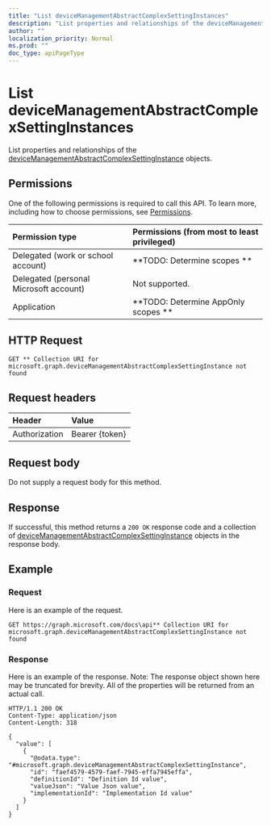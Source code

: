 ```yaml
---
title: "List deviceManagementAbstractComplexSettingInstances"
description: "List properties and relationships of the deviceManagementAbstractComplexSettingInstance objects."
author: ""
localization_priority: Normal
ms.prod: ""
doc_type: apiPageType
---
```


# List deviceManagementAbstractComplexSettingInstances

List properties and relationships of the [deviceManagementAbstractComplexSettingInstance](../resources/devicemanagementabstractcomplexsettinginstance.md) objects.

## Permissions
One of the following permissions is required to call this API. To learn more, including how to choose permissions, see [Permissions](/concepts/permissions-reference.md).

|Permission type|Permissions (from most to least privileged)|
|:---|:---|
|Delegated (work or school account)|**TODO: Determine scopes **|
|Delegated (personal Microsoft account)|Not supported.|
|Application|**TODO: Determine AppOnly scopes **|

## HTTP Request
<!-- {
  "blockType": "ignored"
}
-->
``` http
GET ** Collection URI for microsoft.graph.deviceManagementAbstractComplexSettingInstance not found
```

## Request headers
|Header|Value|
|:---|:---|
|Authorization|Bearer {token}|

## Request body
Do not supply a request body for this method.

## Response
If successful, this method returns a `200 OK` response code and a collection of [deviceManagementAbstractComplexSettingInstance](../resources/devicemanagementabstractcomplexsettinginstance.md) objects in the response body.

## Example

### Request
Here is an example of the request.
<!-- {
  "blockType": "request",
  "name": "get_devicemanagementabstractcomplexsettinginstance"
}
-->
``` http
GET https://graph.microsoft.com/docs\api** Collection URI for microsoft.graph.deviceManagementAbstractComplexSettingInstance not found
```

### Response
Here is an example of the response. Note: The response object shown here may be truncated for brevity. All of the properties will be returned from an actual call.
<!-- {
  "blockType": "response",
  "truncated": true,
  "@odata.type": "collection(microsoft.graph.devicemanagementabstractcomplexsettinginstance)"
}
-->
``` http
HTTP/1.1 200 OK
Content-Type: application/json
Content-Length: 318

{
  "value": [
    {
      "@odata.type": "#microsoft.graph.deviceManagementAbstractComplexSettingInstance",
      "id": "faef4579-4579-faef-7945-effa7945effa",
      "definitionId": "Definition Id value",
      "valueJson": "Value Json value",
      "implementationId": "Implementation Id value"
    }
  ]
}
```

